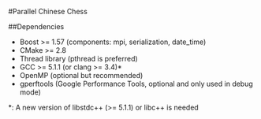 #Parallel Chinese Chess

##Dependencies

- Boost >= 1.57 (components: mpi, serialization, date_time)
- CMake >= 2.8
- Thread library (pthread is preferred)
- GCC >= 5.1.1 (or clang >= 3.4)\*
- OpenMP (optional but recommended)
- gperftools (Google Performance Tools, optional and only used in debug mode)

\*: A new version of libstdc++ (>= 5.1.1) or libc++ is needed
